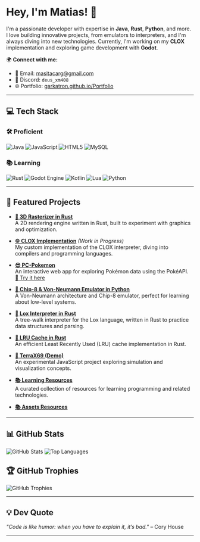# Hey, I'm Matias! 👋

I'm a passionate developer with expertise in **Java**, **Rust**, **Python**, and more. I love building innovative projects, from emulators to interpreters, and I'm always diving into new technologies. Currently, I'm working on my **CLOX** implementation and exploring game development with **Godot**.

🌍 **Connect with me:**
- 📧 Email: [masitacarg@gmail.com](mailto:masitacarg@gmail.com)
- 💬 Discord: `deus_xm408`
- 🌐 Portfolio: [garkatron.github.io/Portfolio](https://garkatron.github.io/Portfolio/)

---

## 💻 Tech Stack

### 🛠️ Proficient
![Java](https://img.shields.io/badge/Java-%23ED8B00.svg?style=for-the-badge&logo=openjdk&logoColor=white)
![JavaScript](https://img.shields.io/badge/JavaScript-%23323330.svg?style=for-the-badge&logo=javascript&logoColor=%23F7DF1E)
![HTML5](https://img.shields.io/badge/HTML5-%23E34F26.svg?style=for-the-badge&logo=html5&logoColor=white)
![MySQL](https://img.shields.io/badge/MySQL-4479A1.svg?style=for-the-badge&logo=mysql&logoColor=white)

### 📚 Learning
![Rust](https://img.shields.io/badge/Rust-%23000000.svg?style=for-the-badge&logo=rust&logoColor=white)
![Godot Engine](https://img.shields.io/badge/Godot-%23FFFFFF.svg?style=for-the-badge&logo=godot-engine)
![Kotlin](https://img.shields.io/badge/Kotlin-%237F52FF.svg?style=for-the-badge&logo=kotlin&logoColor=white)
![Lua](https://img.shields.io/badge/Lua-%232C2D72.svg?style=for-the-badge&logo=lua&logoColor=white)
![Python](https://img.shields.io/badge/Python-3670A0?style=for-the-badge&logo=python&logoColor=ffdd54)

---

## 🌟 Featured Projects

- **[🦀 3D Rasterizer in Rust](https://github.com/Garkatron/ScrapRenderer)**  
  A 2D rendering engine written in Rust, built to experiment with graphics and optimization.

- **[©️ CLOX Implementation](https://github.com/Garkatron/OWN_CLOX_IMPLEMENTATION)** *(Work in Progress)*  
  My custom implementation of the CLOX interpreter, diving into compilers and programming languages.

- **[😎 PC-Pokemon](https://github.com/Garkatron/PC-PokeApi)**  
  An interactive web app for exploring Pokémon data using the PokéAPI.  
  [🔗 Try it here](https://garkatron.github.io/PC-PokeApi/)

- **[🐍 Chip-8 & Von-Neumann Emulator in Python](https://github.com/Garkatron/Von-Neumann-Simulator)**  
  A Von-Neumann architecture and Chip-8 emulator, perfect for learning about low-level systems.

- **[🦀 Lox Interpreter in Rust](https://github.com/Garkatron/Rust-Lox-Interpreter)**  
  A tree-walk interpreter for the Lox language, written in Rust to practice data structures and parsing.

- **[🦀 LRU Cache in Rust](https://github.com/Garkatron/LRU-Cache-Rust)**  
  An efficient Least Recently Used (LRU) cache implementation in Rust.

- **[🗽 TerraX69 (Demo)](https://github.com/Garkatron/TerraX69-JS)**  
  An experimental JavaScript project exploring simulation and visualization concepts.

- **[📚 Learning Resources](https://github.com/Garkatron/IWantToLearnX)**  
  A curated collection of resources for learning programming and related technologies.

- **[📚 Assets Resources](https://github.com/Garkatron/assets-collection)**  

---

## 📊 GitHub Stats
![GitHub Stats](https://github-readme-stats.vercel.app/api?username=Garkatron&show_icons=true&theme=radical)
![Top Languages](https://github-readme-stats.vercel.app/api/top-langs/?username=Garkatron&layout=compact&theme=radical)

## 🏆 GitHub Trophies
![GitHub Trophies](https://github-profile-trophy.vercel.app/?username=Garkatron&theme=radical)

---

## 💡 Dev Quote
*"Code is like humor: when you have to explain it, it’s bad."* – Cory House

---
